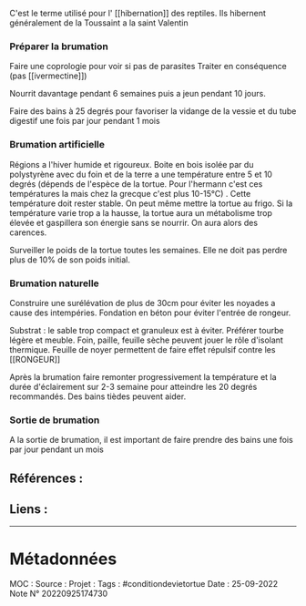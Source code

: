 C'est le terme utilisé pour l' [[hibernation]] des reptiles. Ils hibernent généralement de la Toussaint a la saint Valentin

### Préparer la brumation
Faire une coprologie pour voir si pas de parasites 
Traiter en conséquence (pas [[ivermectine]])

Nourrit davantage pendant 6 semaines puis a jeun pendant 10 jours.

Faire des bains à 25 degrés pour favoriser la vidange de la vessie et du tube digestif une fois par jour pendant 1 mois

### Brumation artificielle
Régions a l'hiver humide et rigoureux. Boite en bois isolée par du polystyrène avec du foin et de la terre a une température entre 5 et 10 degrés (dépends de l'espèce de la tortue. Pour l'hermann c'est ces températures la mais chez la grecque c'est plus 10-15°C) . Cette température doit rester stable. On peut même mettre la tortue au frigo. Si  la température varie trop a la hausse, la tortue aura un métabolisme trop élevée et gaspillera son énergie sans se nourrir. On aura alors des carences.

Surveiller le poids de la tortue toutes les semaines. Elle ne doit pas perdre plus de 10% de son poids initial.



### Brumation naturelle
Construire une surélévation de plus de 30cm pour éviter les noyades a cause des intempéries. Fondation en béton pour éviter l'entrée de rongeur.

Substrat : le sable trop compact et granuleux est à éviter. Préférer tourbe légère et meuble. Foin, paille, feuille sèche peuvent jouer le rôle d'isolant thermique. Feuille de noyer permettent de faire effet répulsif contre les [[RONGEUR]]

Après la brumation faire remonter progressivement la température et la durée d'éclairement sur 2-3 semaine pour atteindre les 20 degrés recommandés. Des bains tièdes peuvent aider.

### Sortie de brumation
A la sortie de brumation, il est important de faire prendre des bains une fois par jour pendant un mois

## Références :
>
 

## Liens :




***
# Métadonnées
MOC : 
Source :
Projet :
Tags : #conditiondevietortue
Date : 25-09-2022
Note N° 20220925174730